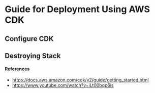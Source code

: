 # Guide for Deployment Using AWS CDK

## Configure CDK

## Destroying Stack


#### References
- https://docs.aws.amazon.com/cdk/v2/guide/getting_started.html
- https://www.youtube.com/watch?v=iLt00bqp6is